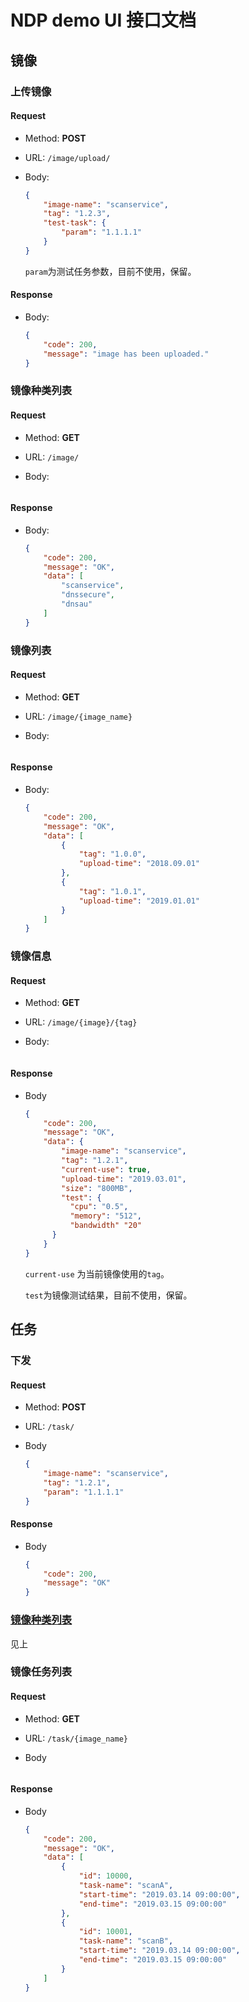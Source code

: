 # NDP demo UI 接口文档

## 镜像

### 上传镜像

#### Request

- Method: **POST** 

- URL: ```/image/upload/```

- Body: 

  ```json
  {
      "image-name": "scanservice",
      "tag": "1.2.3",
      "test-task": {
          "param": "1.1.1.1"
      }
  }
  ```

  ```param```为测试任务参数，目前不使用，保留。

#### Response

- Body:

  ```json
  {
      "code": 200,
      "message": "image has been uploaded."
  }
  ```

### 镜像种类列表

#### Request

- Method: **GET**

- URL: ```/image/```

- Body: 

  ```
  
  ```

#### Response

- Body:

  ```json
  {
      "code": 200,
      "message": "OK",
      "data": [
          "scanservice",
          "dnssecure",
          "dnsau"
      ]
  }
  ```


### 镜像列表

#### Request

- Method: **GET**

- URL: ```/image/{image_name}```

- Body:

  ```json
  
  ```

#### Response

- Body:

  ```json
  {
      "code": 200,
      "message": "OK",
      "data": [
          {
              "tag": "1.0.0",
              "upload-time": "2018.09.01"
          },
          {
              "tag": "1.0.1",
              "upload-time": "2019.01.01"
          }
      ]
  }
  ```

### 镜像信息

#### Request

- Method: **GET**

- URL: ```/image/{image}/{tag}```

- Body:

  ```
  
  ```

#### Response

- Body

  ```json
  {
      "code": 200,
      "message": "OK",
      "data": {
          "image-name": "scanservice",
          "tag": "1.2.1",
          "current-use": true,
          "upload-time": "2019.03.01",
          "size": "800MB",
          "test": {
          	"cpu": "0.5",
          	"memory": "512",
          	"bandwidth" "20"
      	}
      }
  }
  ```

  ```current-use``` 为当前镜像使用的```tag```。

  ```test```为镜像测试结果，目前不使用，保留。

## 任务

### 下发

#### Request

- Method: **POST**

- URL: ```/task/```

- Body

  ```json
  {
      "image-name": "scanservice",
      "tag": "1.2.1",
      "param": "1.1.1.1"
  }
  ```

#### Response

- Body

  ```json
  {
      "code": 200,
      "message": "OK"
  }
  ```

### [镜像种类列表](#镜像种类列表)

见上

### 镜像任务列表

#### Request

- Method: **GET**

- URL: ```/task/{image_name}```

- Body

  ```
  
  ```

#### Response

- Body

  ```json
  {
      "code": 200,
      "message": "OK",
      "data": [
          {
              "id": 10000,
              "task-name": "scanA",
              "start-time": "2019.03.14 09:00:00",
              "end-time": "2019.03.15 09:00:00"
          },
          {
              "id": 10001,
              "task-name": "scanB",
              "start-time": "2019.03.14 09:00:00",
              "end-time": "2019.03.15 09:00:00"
          }
      ]
  }
  ```

  



